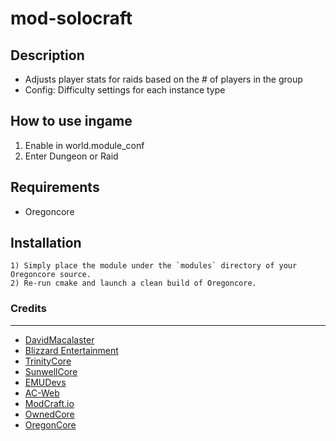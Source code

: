 # mod-solocraft

## Description

- Adjusts player stats for raids based on the # of players in the group
- Config: Difficulty settings for each instance type

## How to use ingame

1. Enable in world.module_conf
2. Enter Dungeon or Raid

## Requirements

- Oregoncore


## Installation

```
1) Simply place the module under the `modules` directory of your Oregoncore source. 
2) Re-run cmake and launch a clean build of Oregoncore.
```


### Credits ###
------------------------------------------------------------------------------------------------------------------
- [DavidMacalaster](https://github.com/DavidMacalaster/Solocraft)
- [Blizzard Entertainment](http://blizzard.com)
- [TrinityCore](https://github.com/TrinityCore/TrinityCore/blob/3.3.5/THANKS)
- [SunwellCore](http://www.azerothcore.org/pages/sunwell.pl/)
- [EMUDevs](https://youtube.com/user/EmuDevs)
- [AC-Web](http://ac-web.org/)
- [ModCraft.io](http://modcraft.io/)
- [OwnedCore](http://ownedcore.com/)
- [OregonCore](https://github.com/talamortis/)


